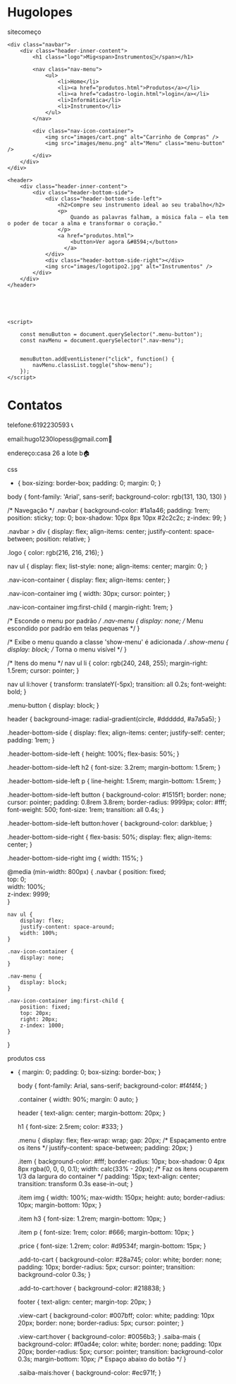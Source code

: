 # Hugolopes
sitecomeço
<!DOCTYPE html>
<html lang="en">
<head>
    <meta charset="UTF-8">
    <meta name="viewport" content="width=device-width, initial-scale=1.0">
    <title>Mig Instrumentos</title>
     <link rel="stylesheet" href="./styles/globals.css">
   
</head>
<body>

    <div class="navbar">
        <div class="header-inner-content">
            <h1 class="logo">Mig<span>Instrumentos🎷</span></h1>
        
            <nav class="nav-menu">
                <ul>
                    <li>Home</li>
                    <li><a href="produtos.html">Produtos</a></li>
                    <li><a href="cadastro-login.html">login</a></li>
                    <li>Informática</li>
                    <li>Instrumento</li>
                </ul>
            </nav>
   
            <div class="nav-icon-container">
                <img src="images/cart.png" alt="Carrinho de Compras" />
                <img src="images/menu.png" alt="Menu" class="menu-button" />
            </div>
        </div>
    </div>

    <header>
        <div class="header-inner-content">
            <div class="header-bottom-side">
                <div class="header-bottom-side-left">
                    <h2>Compre seu instrumento ideal ao seu trabalho</h2>
                    <p>
                        Quando as palavras falham, a música fala – ela tem o poder de tocar a alma e transformar o coração."
                    </p>
                    <a href="produtos.html">
                        <button>Ver agora &#8594;</button>
                      </a>
                </div>
                <div class="header-bottom-side-right"></div>
                <img src="images/logotipo2.jpg" alt="Instrumentos" />
            </div>
        </div>
    </header>

    
        
    

    <script>
     
        const menuButton = document.querySelector(".menu-button");
        const navMenu = document.querySelector(".nav-menu");

        
        menuButton.addEventListener("click", function() {
            navMenu.classList.toggle("show-menu"); 
        });
    </script>
    
</body>




<div class=contactos>
    <div>
        <h1>Contatos</h1>
         <p>telefone:6192230593 📞</p>
        <p>email:hugo1230lopess@gmail.com📧</p>
        <p>endereço:casa 26 a lote b🏠</p>
    </div>
</div>

</html>


css 





* {
    box-sizing: border-box;
    padding: 0;
    margin: 0;
}

body {
    font-family: 'Arial', sans-serif;
    background-color: rgb(131, 130, 130)
}

/* Navegação */
.navbar {
    background-color: #1a1a46;
    padding: 1rem;
    position: sticky;
    top: 0;
    box-shadow: 10px 8px 10px #2c2c2c;
    z-index: 99;
}

.navbar > div {
    display: flex;
    align-items: center;
    justify-content: space-between;
    position: relative;
}

.logo {
    color: rgb(216, 216, 216);
}

nav ul {
    display: flex;
    list-style: none;
    align-items: center;
    margin: 0;
}

.nav-icon-container {
    display: flex;
    align-items: center;
}

.nav-icon-container img {
    width: 30px;
    cursor: pointer;
}

.nav-icon-container img:first-child {
    margin-right: 1rem;
}

/* Esconde o menu por padrão */
.nav-menu {
    display: none;  /* Menu escondido por padrão em telas pequenas */
}

/* Exibe o menu quando a classe 'show-menu' é adicionada */
.show-menu {
    display: block;  /* Torna o menu visível */
}

/* Itens do menu */
nav ul li {
    color: rgb(240, 248, 255);
    margin-right: 1.5rem;
    cursor: pointer;
}

nav ul li:hover {
    transform: translateY(-5px);
    transition: all 0.2s;
    font-weight: bold;
}


.menu-button {
    display: block; 
}

header {
    background-image: radial-gradient(circle, #dddddd, #a7a5a5);
}

.header-bottom-side {
    display: flex;
    align-items: center;
    justify-self: center;
    padding: 1rem;
}

.header-bottom-side-left {
    height: 100%;
    flex-basis: 50%;
}

.header-bottom-side-left h2 {
    font-size: 3.2rem;
    margin-bottom: 1.5rem;
}

.header-bottom-side-left p {
    line-height: 1.5rem;
    margin-bottom: 1.5rem;
}

.header-bottom-side-left button {
    background-color: #1515f1;
    border: none;
    cursor: pointer;
    padding: 0.8rem 3.8rem;
    border-radius: 9999px;
    color: #fff;
    font-weight: 500;
    font-size: 1rem;
    transition: all 0.4s;
}

.header-bottom-side-left button:hover {
    background-color: darkblue;
}

.header-bottom-side-right {
    flex-basis: 50%;
    display: flex;
    align-items: center;
}

.header-bottom-side-right img {
    width: 115%;
}


@media (min-width: 800px) {
    .navbar {
        position: fixed;  
        top: 0;  
        width: 100%;  
        z-index: 9999;  
    }

    nav ul {
        display: flex;
        justify-content: space-around;  
        width: 100%;  
    }

    .nav-icon-container {
        display: none;
    }

    .nav-menu {
        display: block; 
    }

    .nav-icon-container img:first-child {
        position: fixed;  
        top: 20px;  
        right: 20px;  
        z-index: 1000;  
    }
}


produtos css 

* {
    margin: 0;
    padding: 0;
    box-sizing: border-box;
  }
  
  body {
    font-family: Arial, sans-serif;
    background-color: #f4f4f4;
  }
  
  .container {
    width: 90%;
    margin: 0 auto;
  }
  
  header {
    text-align: center;
    margin-bottom: 20px;
  }
  
  h1 {
    font-size: 2.5rem;
    color: #333;
  }
  
  .menu {
    display: flex;
    flex-wrap: wrap;
    gap: 20px; /* Espaçamento entre os itens */
    justify-content: space-between;
    padding: 20px;
  }
  
  .item {
    background-color: #fff;
    border-radius: 10px;
    box-shadow: 0 4px 8px rgba(0, 0, 0, 0.1);
    width: calc(33% - 20px); /* Faz os itens ocuparem 1/3 da largura do container */
    padding: 15px;
    text-align: center;
    transition: transform 0.3s ease-in-out;
  }
  
  .item img {
    width: 100%;
    max-width: 150px;
    height: auto;
    border-radius: 10px;
    margin-bottom: 10px;
  }
  
  .item h3 {
    font-size: 1.2rem;
    margin-bottom: 10px;
  }
  
  .item p {
    font-size: 1rem;
    color: #666;
    margin-bottom: 10px;
  }
  
  .price {
    font-size: 1.2rem;
    color: #d9534f;
    margin-bottom: 15px;
  }
  
  .add-to-cart {
    background-color: #28a745;
    color: white;
    border: none;
    padding: 10px;
    border-radius: 5px;
    cursor: pointer;
    transition: background-color 0.3s;
  }
  
  .add-to-cart:hover {
    background-color: #218838;
  }
  
  footer {
    text-align: center;
    margin-top: 20px;
  }
  
  .view-cart {
    background-color: #007bff;
    color: white;
    padding: 10px 20px;
    border: none;
    border-radius: 5px;
    cursor: pointer;
  }
  
  .view-cart:hover {
    background-color: #0056b3;
  }
  .saiba-mais {
    background-color: #f0ad4e;
    color: white;
    border: none;
    padding: 10px 20px;
    border-radius: 5px;
    cursor: pointer;
    transition: background-color 0.3s;
    margin-bottom: 10px; /* Espaço abaixo do botão */
  }
  
  .saiba-mais:hover {
    background-color: #ec971f;
  }
  



